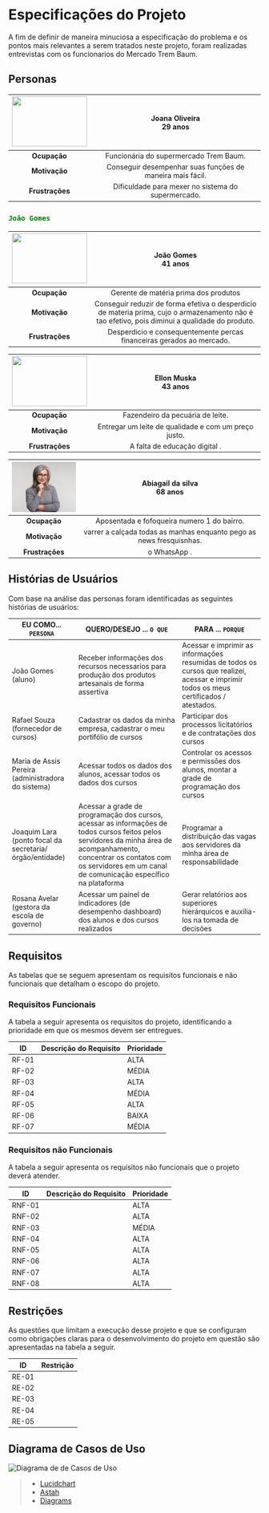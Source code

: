 # Especificações do Projeto

A fim de definir de maneira minuciosa a especificação do problema e os pontos mais relevantes a serem tratados neste projeto, foram realizadas entrevistas com os funcionarios do Mercado Trem Baum.

## Personas

|<img src="" width="150" height="100">   | **Joana Oliveira** <br> 29 anos   |
|:---------------------------------------:|:-------------------------------:|
|**Ocupação** | Funcionária do supermercado Trem Baum.
|**Motivação** | Conseguir desempenhar suas funções de maneira mais fácil.
|**Frustrações** | Dificuldade para mexer no sistema do supermercado.|

 
### <span style="color:Green">**`João Gomes`**


|<img src="https://github.com/ICEI-PUC-Minas-PMV-ADS/Projeto-Grupo-6/blob/master/docs/img/users/joao%20gomes.png" width="150" height="100">   | **João Gomes** <br> 41 anos   |
|:---------------------------------------:|:-------------------------------:|
|**Ocupação** | Gerente de matéria prima dos produtos
|**Motivação** | Conseguir reduzir de forma efetiva o desperdicio de materia prima, cujo o armazenamento não é tao efetivo, pois diminui a qualidade do produto.
|**Frustrações** | Desperdicio e consequentemente percas financeiras gerados ao mercado.|

|<img src="" width="150" height="100">   | **Ellon Muska** <br> 43 anos   |
|:---------------------------------------:|:-------------------------------:|
|**Ocupação** | Fazendeiro da pecuária de leite.
|**Motivação** | Entregar um leite de qualidade e com um preço justo.
|**Frustrações** | A falta de educação digital .|

|<img src="https://github.com/ICEI-PUC-Minas-PMV-ADS/pmv-ads-2023-2-e2-proj-int-t8-trem-baum/blob/main/docs/img/abigailsilva.png" width="150" height="100">   | **Abiagail da silva** <br> 68 anos   |
|:---------------------------------------:|:-------------------------------:|
|**Ocupação** | Aposentada e fofoqueira numero 1 do bairro.
|**Motivação** | varrer a calçada todas as manhas enquanto pego as news fresquisnhas.
|**Frustrações** | o WhatsApp .|

## Histórias de Usuários

Com base na análise das personas foram identificadas as seguintes histórias de usuários:

|EU COMO... `PERSONA`| QUERO/DESEJO ... `O QUE` |PARA ... `PORQUE`                 |
|--------------------|------------------------------------|----------------------------------------|
|João Gomes (aluno)|	Receber informações dos recursos necessarios para produção dos produtos artesanais de forma assertiva|	Acessar e imprimir as informações resumidas de todos os cursos que realizei, acessar e imprimir todos os meus certificados / atestados.|
|Rafael Souza (fornecedor de cursos)| Cadastrar os dados da minha empresa, cadastrar o meu portifólio de cursos| Participar dos processos licitatórios e de contratações dos cursos|
|Maria de Assis Pereira (administradora do sistema)|	Acessar todos os dados dos alunos, acessar todos os dados dos cursos|	Controlar os acessos e permissões dos alunos, montar a grade de programação dos cursos|
|Joaquim Lara (ponto focal da secretaria/órgão/entidade)| Acessar a grade de programação dos cursos, acessar as informações de todos cursos feitos pelos servidores da minha área de acompanhamento, concentrar os contatos com os servidores em um canal de comunicação específico na plataforma|	Programar a distribuição das vagas aos servidores da minha área de responsabilidade|
|Rosana Avelar (gestora da escola de governo)|	Acessar um painel de indicadores (de desempenho dashboard) dos alunos e dos cursos realizados|	Gerar relatórios aos superiores hierárquicos e auxilia-los na tomada de decisões|
## Requisitos

As tabelas que se seguem apresentam os requisitos funcionais e não funcionais que detalham o escopo do projeto.

### Requisitos Funcionais

A tabela a seguir apresenta os requisitos do projeto, identificando a prioridade em que os mesmos devem ser entregues.

|ID    |Descrição do Requisito| Prioridade |
|------|----------------------|------------|
|RF-01|	|ALTA|
|RF-02|	|MÉDIA|
|RF-03|	|ALTA|
|RF-04| |MÉDIA|
|RF-05|	|ALTA|
|RF-06| |BAIXA|
|RF-07| |MÉDIA|


### Requisitos não Funcionais

A tabela a seguir apresenta os requisitos não funcionais que o projeto deverá atender.

|ID  | Descrição do Requisito  |Prioridade |
|----|-------------------------|----|
|RNF-01|	|ALTA|
|RNF-02|	|ALTA|
|RNF-03|	|MÉDIA|
|RNF-04| | ALTA |
|RNF-05| | ALTA |
|RNF-06| | ALTA |
|RNF-07| | ALTA |
|RNF-08| | ALTA |


## Restrições

As questões que limitam a execução desse projeto e que se configuram como obrigações claras para o desenvolvimento do projeto em questão são apresentadas na tabela a seguir.

|ID| Restrição                                             |
|--|-------------------------------------------------------|
|RE-01|	|
|RE-02|	|
|RE-03|	|
|RE-04| |
|RE-05| | 

## Diagrama de Casos de Uso



![Diagrama de de Casos de Uso](img/DiagramaPUC.png)
> - [Lucidchart](https://www.lucidchart.com/)
> - [Astah](https://astah.net/)
> - [Diagrams](https://app.diagrams.net/)
